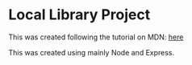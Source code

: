 # Local Library Project

This was created following the tutorial on MDN: [here](https://developer.mozilla.org/en-US/docs/Learn/Server-side/Express_Nodejs/Tutorial_local_library_website)

This was created using mainly Node and Express.
